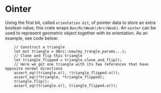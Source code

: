 # Ointer

Using the first bit, called `orientation bit`, of pointer data to store an extra boolean value, this crate wraps `Box/Rc(Weak)/Arc(Weak)`. An `ointer` can be used to represent geometric object together with its orientation. As an example, see code below: 
```rust, no_run
    // Construct a triangle
    let mut triangle = OArc::new(my_trangle_params...);
    // Clone and flip this triangle
    let triangle_flipped = triangle.clone_and_flip();
    // Here we got one triangle with its two references that have opposite normal directions
    assert_eq!(triangle.o(), !triangle_flipped.o());
    assert_eq!(*triangle, *triangle_flipped);
    triangle.flip();
    assert_eq!(triangle.o(), triangle_flipped.o());
```